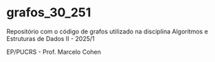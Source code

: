 # grafos_30_251

Repositório com o código de grafos utilizado na disciplina Algoritmos e Estruturas de Dados II - 2025/1

EP/PUCRS - Prof. Marcelo Cohen
